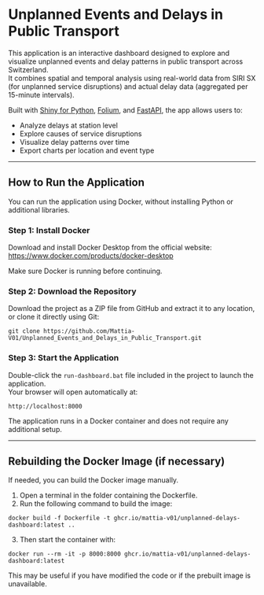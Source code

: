 # Unplanned Events and Delays in Public Transport

This application is an interactive dashboard designed to explore and visualize unplanned events and delay patterns in public transport across Switzerland.  
It combines spatial and temporal analysis using real-world data from SIRI SX (for unplanned service disruptions) and actual delay data (aggregated per 15-minute intervals).

Built with [Shiny for Python](https://shiny.posit.co/py/), [Folium](https://python-visualization.github.io/folium/), and [FastAPI](https://fastapi.tiangolo.com/), the app allows users to:

- Analyze delays at station level
- Explore causes of service disruptions
- Visualize delay patterns over time
- Export charts per location and event type

---

## How to Run the Application

You can run the application using Docker, without installing Python or additional libraries.

### Step 1: Install Docker

Download and install Docker Desktop from the official website:  
https://www.docker.com/products/docker-desktop

Make sure Docker is running before continuing.

### Step 2: Download the Repository

Download the project as a ZIP file from GitHub and extract it to any location,  
or clone it directly using Git:

```
git clone https://github.com/Mattia-V01/Unplanned_Events_and_Delays_in_Public_Transport.git
```

### Step 3: Start the Application

Double-click the `run-dashboard.bat` file included in the project to launch the application.  
Your browser will open automatically at:

```
http://localhost:8000
```

The application runs in a Docker container and does not require any additional setup.

---

## Rebuilding the Docker Image (if necessary)

If needed, you can build the Docker image manually.

1. Open a terminal in the folder containing the Dockerfile.
2. Run the following command to build the image:

```
docker build -f Dockerfile -t ghcr.io/mattia-v01/unplanned-delays-dashboard:latest ..
```

3. Then start the container with:

```
docker run --rm -it -p 8000:8000 ghcr.io/mattia-v01/unplanned-delays-dashboard:latest
```

This may be useful if you have modified the code or if the prebuilt image is unavailable.